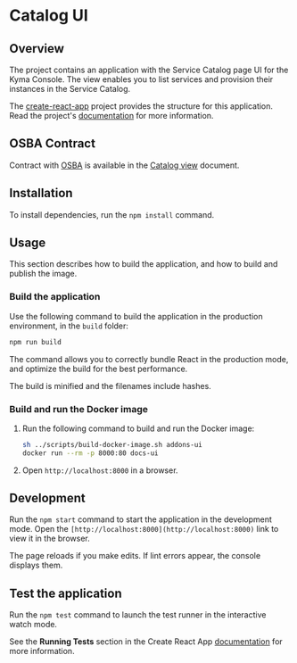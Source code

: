 # Catalog UI

## Overview

The project contains an application with the Service Catalog page UI for the Kyma Console. The view enables you to list services and provision their instances in the Service Catalog.

The [create-react-app](https://create-react-app.dev/) project provides the structure for this application. Read the project's [documentation](https://create-react-app.dev/docs/available-scripts) for more information.

## OSBA Contract

Contract with [OSBA](https://www.openservicebrokerapi.org/) is available in the [Catalog view](https://github.com/kyma-project/kyma/tree/master/docs/service-catalog/docs/061-ui-catalog.md) document.

## Installation

To install dependencies, run the `npm install` command.

## Usage

This section describes how to build the application, and how to build and publish the image.

### Build the application

Use the following command to build the application in the production environment, in the `build` folder:

```bash
npm run build
```

The command allows you to correctly bundle React in the production mode, and optimize the build for the best performance.

The build is minified and the filenames include hashes.

### Build and run the Docker image

1. Run the following command to build and run the Docker image:

    ``` bash
    sh ../scripts/build-docker-image.sh addons-ui
    docker run --rm -p 8000:80 docs-ui
    ```

2. Open `http://localhost:8000` in a browser.

## Development

Run the `npm start` command to start the application in the development mode.
Open the `[http://localhost:8000](http://localhost:8000)` link to view it in the browser.

The page reloads if you make edits.
If lint errors appear, the console displays them.

## Test the application

Run the `npm test` command to launch the test runner in the interactive watch mode.

See the **Running Tests** section in the Create React App [documentation](https://create-react-app.dev/docs/running-tests) for more information.

